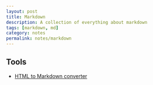 ```yaml
---
layout: post
title: Markdown
description: A collection of everything about markdown
tags: [markdown, md]
category: notes
permalink: notes/markdown
---
```


## Tools
- [HTML to Markdown converter](http://heckyesmarkdown.com/)
